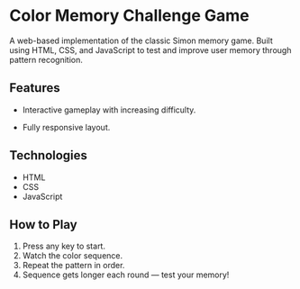# Color Memory Challenge Game 

A web-based implementation of the classic Simon memory game. Built using HTML, CSS, and JavaScript to test and improve user memory through pattern recognition.

## Features
- Interactive gameplay with increasing difficulty.

- Fully responsive layout.

## Technologies
- HTML
- CSS
- JavaScript



## How to Play
1. Press any key to start.
2. Watch the color sequence.
3. Repeat the pattern in order.
4. Sequence gets longer each round — test your memory!

